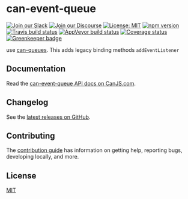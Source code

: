 # can-event-queue

[![Join our Slack](https://img.shields.io/badge/slack-join%20chat-611f69.svg)](https://www.bitovi.com/community/slack?utm_source=badge&utm_medium=badge&utm_campaign=pr-badge&utm_content=badge)
[![Join our Discourse](https://img.shields.io/discourse/https/forums.bitovi.com/posts.svg)](https://forums.bitovi.com/?utm_source=badge&utm_medium=badge&utm_campaign=pr-badge&utm_content=badge)
[![License: MIT](https://img.shields.io/badge/license-MIT-blue.svg)](https://github.com/canjs/can-event-queue/blob/master/LICENSE)
[![npm version](https://badge.fury.io/js/can-event-queue.svg)](https://www.npmjs.com/package/can-event-queue)
[![Travis build status](https://travis-ci.org/canjs/can-event-queue.svg?branch=master)](https://travis-ci.org/canjs/can-event-queue)
[![AppVeyor build status](https://ci.appveyor.com/api/projects/status/github/canjs/can-event-queue?branch=master&svg=true)](https://ci.appveyor.com/project/matthewp/can-event-queue)
[![Coverage status](https://coveralls.io/repos/github/canjs/can-event-queue/badge.svg?branch=master)](https://coveralls.io/github/canjs/can-event-queue?branch=master)
[![Greenkeeper badge](https://badges.greenkeeper.io/canjs/can-event-queue.svg)](https://greenkeeper.io/)

use [can-queues](../can-queues).  This adds legacy binding methods `addEventListener`

## Documentation

Read the [can-event-queue API docs on CanJS.com](https://canjs.com/doc/can-event-queue.html).

## Changelog

See the [latest releases on GitHub](https://github.com/canjs/can-event-queue/releases).

## Contributing

The [contribution guide](https://github.com/canjs/can-event-queue/blob/master/CONTRIBUTING.md) has information on getting help, reporting bugs, developing locally, and more.

## License

[MIT](https://github.com/canjs/can-event-queue/blob/master/LICENSE)

